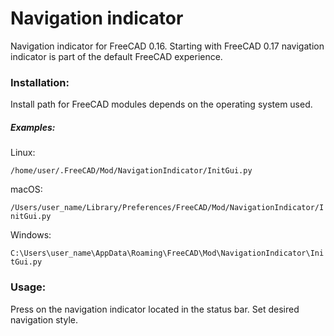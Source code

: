 # Navigation indicator
Navigation indicator for FreeCAD 0.16. Starting with FreeCAD 0.17 navigation indicator is part of the default FreeCAD experience.

### Installation:

Install path for FreeCAD modules depends on the operating system used.

##### Examples:

Linux:

`/home/user/.FreeCAD/Mod/NavigationIndicator/InitGui.py`

macOS:

`/Users/user_name/Library/Preferences/FreeCAD/Mod/NavigationIndicator/InitGui.py`

Windows:

`C:\Users\user_name\AppData\Roaming\FreeCAD\Mod\NavigationIndicator\InitGui.py`

### Usage:

Press on the navigation indicator located in the status bar. Set desired navigation style.
